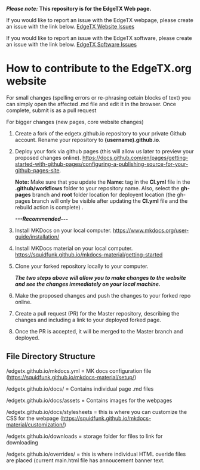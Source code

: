 ***Please note:*** **This repository is for the EdgeTX Web page.**  

If you would like to report an issue with the EdgeTX webpage, please create an issue with the link below.
 [EdgeTX Website Issues](https://github.com/EdgeTX/edgetx.github.io/issues/new/choose)
 
 
If you would like to report an issue with the EdgeTX software, please create an issue with the link below.
[EdgeTX Software Issues](https://github.com/EdgeTX/edgetx/issues/new/choose)

# How to contribute to the EdgeTX.org website

For small changes (spelling errors or re-phrasing cetain blocks of text) you can simply open the affected .md file and edit it in the browser. Once complete, submit is as a pull request

For bigger changes (new pages, core website changes)

1. Create a fork of the edgetx.github.io repository to your private Github account. Rename your repository to **(username).github.io**.
2. Deploy your fork via github pages (this will allow us later to preview your proposed changes online). https://docs.github.com/en/pages/getting-started-with-github-pages/configuring-a-publishing-source-for-your-github-pages-site.
  
   **Note:** Make sure that you update the **Name:** tag in the **CI.yml** file in the **.github/workflows** folder to your repository name. Also, select the **gh-pages** branch and **root** folder location for deployent location (the gh-pages branch will only be visible after updating the **CI.yml** file and the rebuild action is complete) .

   ***---Recommended---***
5. Install MKDocs on your local computer. https://www.mkdocs.org/user-guide/installation/
6. Install MKDocs material on your local computer. https://squidfunk.github.io/mkdocs-material/getting-started
7. Clone your forked repository locally to your computer.

   ***The two steps above will allow you to make changes to the website and see the changes immediately on your local machine.***

8. Make the proposed changes and push the changes to your forked repo online.
9. Create a pull request (PR) for the Master repository, describing the changes and including a link to your deployed forked page.
10. Once the PR is accepted, it will be merged to the Master branch and deployed.

## File Directory Structure
/edgetx.github.io/mkdocs.yml  = MK docs configuration file (https://squidfunk.github.io/mkdocs-material/setup/)

/edgetx.github.io/docs/ = Contains individual page .md files

/edgetx.github.io/docs/assets = Contains images for the webpages

/edgetx.github.io/docs/stylesheets = this is where you can customize the CSS for the webpage (https://squidfunk.github.io/mkdocs-material/customization/)

/edgetx.github.io/downloads = storage folder for files to link for downloading

/edgetx.github.io/overrides/ =  this is where individual HTML overide files are placed (current main.html file has annoucement banner text.
